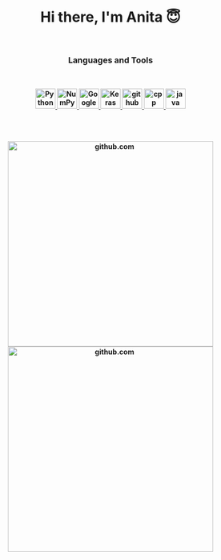 <p>
<h1 align="center"><b>Hi there, I'm Anita 😇</h1>
</p>


<br />
<p>
<h3 align="center"> Languages and Tools</h3>
</p>
<br />
<p align="center">
<!--  python  -->
  <a href="https://www.python.org/" target="_blank"> <img
      src="https://raw.githubusercontent.com/jmnote/z-icons/master/svg/python.svg" alt="Python" width="40"
      height="40" />
  </a>
<!--  numpy  -->
  <a href="https://numpy.org/" target="_blank"> <img
      src="https://user-images.githubusercontent.com/67586773/105040771-43887300-5a88-11eb-9f01-bee100b9ef22.png" alt="NumPy" height="40"/>
  </a>
<!--  pytorch  -->
<!-- <a href="https://pytorch.org/" target="_blank"> <img
    src="https://symbols.getvecta.com/stencil_92/77_pytorch-icon.1c19d88dac.svg" alt="Pytorch" height="40"/>
</a> -->
<!--  colab  -->
  <a href="https://colab.research.google.com " target="_blank"> <img
      src="https://upload.wikimedia.org/wikipedia/commons/d/d0/Google_Colaboratory_SVG_Logo.svg"
      alt="Google Colaboratory" width="40" height="40" />
  </a>
<!--  keras  -->
  <a href="https://keras.io/" target="_blank"> <img
      src="https://upload.wikimedia.org/wikipedia/commons/a/ae/Keras_logo.svg" alt="Keras" width="40" height="40" />
  </a>
<!--  github  -->
  <a href="https://github.com/">
    <picture>
      <source media="(prefers-color-scheme: dark)"
        srcset="https://raw.githubusercontent.com/GiorgosXou/Random-stuff/main/Programming/StackOverflow/Answers/70200610_11465149/w.png"
        width="40">
      <source media="(prefers-color-scheme: light)"
        srcset="https://raw.githubusercontent.com/GiorgosXou/Random-stuff/main/Programming/StackOverflow/Answers/70200610_11465149/b.png"
        width="40">
      <img alt="github"
        src="https://user-images.githubusercontent.com/25423296/163456779-a8556205-d0a5-45e2-ac17-42d089e3c3f8.png"
        width="40">
    </picture>
  </a>
<!--  cpp  -->
  <a href="https://cppreference.com/" target="_blank"> <img
      src="https://raw.githubusercontent.com/jmnote/z-icons/master/svg/cpp.svg" alt="cpp" width="40" height="40" />
  </a>
<!--  java  -->
  <a href="https://www.java.com/" target="_blank"> <img
      src="https://raw.githubusercontent.com/jmnote/z-icons/master/svg/java.svg" alt="java" width="40" height="40" />
  </a>
</p>
<br />





<br />
<p align="center">

  <!-- Github stats -->
  <picture>
    <source media="(prefers-color-scheme: dark)"
      srcset="https://github-readme-stats.vercel.app/api?username=AnitaKamani&theme=radical&show_icons=true"
      width="410">
    <img alt="github.com"
      src="https://github-readme-stats.vercel.app/api?username=AnitaKamani&theme=swift&show_icons=true" width="410">
  </picture>

  <!-- Github langs -->
  <picture>
    <source media="(prefers-color-scheme: dark)"
      srcset="https://github-readme-stats.vercel.app/api/top-langs/?username=AnitaKamani&layout=compact&theme=radical"
      width="410">
    <img alt="github.com"
      src="https://github-readme-stats.vercel.app/api/top-langs/?username=AnitaKamani&layout=compact&theme=swift"
      width="410">
  </picture>


</p>
